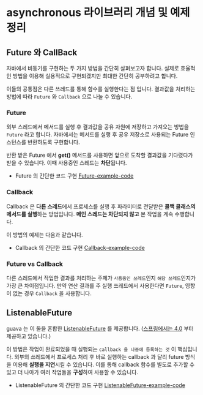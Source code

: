 # asynchronous 라이브러리 개념 및 예제 정리

## Future 와 CallBack

자바에서 비동기를 구현하는 두 가지 방법을 간단히 살펴보고자 합니다.
실제로 효율적인 방법을 이용해 실용적으로 구현되겠지만 최대한 간단히 공부하려고 합니다.

이들의 공통점은 다른 쓰레드를 통해 함수를 실행한다는 점 입니다.
결과값을 처리하는 방법에 따라 `Future` 와 `Callback` 으로 나눌 수 있습니다.

### Future

외부 스레드에서 메서드를 실행 후 결과값을 공유 자원에 저장하고 가져오는 방법을 `Future` 라고 합니다.
자바에서는 메서드를 실행 후 공유 저장소로 사용되는 Future 인스턴스를 반환하도록 구현합니다.
  
반환 받은 Future 에서 **get()** 메서드를 사용하면 앞으로 도착할 결과값을 기다렸다가 받을 수 있습니다.
이때 사용중인 스레드는 **차단**됩니다.

- Future 의 간단한 코드 구현 [Future-example-code](/jun/example/asyncFuture.java)

### Callback

Callback 은 **다른 스레드**에서 프로세스를 실행 후 파라미터로 전달받은 **콜백 클래스의 메서드를 실행**하는 방법입니다.
**메인 스레드는 차단되지 않고** 본 작업을 계속 수행합니다.

이 방법의 예제는 다음과 같습니다.

- Callback 의 간단한 코드 구현 [Callback-example-code]()

### Future vs Callback

다른 스레드에서 작업한 결과를 처리하는 주체가 `사용중인 쓰레드`인지 `해당 쓰레드`인지가 가장 큰 차이점입니다.
만약 연산 결과를 주 실행 쓰레드에서 사용한다면 `Future`, 영향이 없는 경우 `Callback` 을 사용합니다.

## ListenableFuture

guava 는 이 둘을 혼합한 [ListenableFuture](https://github.com/google/guava/wiki/ListenableFutureExplained) 를 제공합니다.
([스프링에서는 4.0](https://docs.spring.io/spring/docs/current/javadoc-api/org/springframework/util/concurrent/ListenableFuture.html) 부터 제공하고 있습니다.)

이 방법은 작업이 완료되었을 때 실행되는 `callback 을 나중에 등록하는 것` 이 핵심입니다.
외부의 쓰레드에서 프로세스 처리 후 바로 실행하는 callback 과 달리 future 방식을 이용해 **실행을 지연**시킬 수 있습니다.
이를 통해 callback 함수를 별도로 추가할 수 있고 더 나아가 여러 작업들을 **구성**하여 사용할 수 있습니다.

- ListenableFuture 의 간단한 코드 구현 [ListenableFuture-example-code]()



